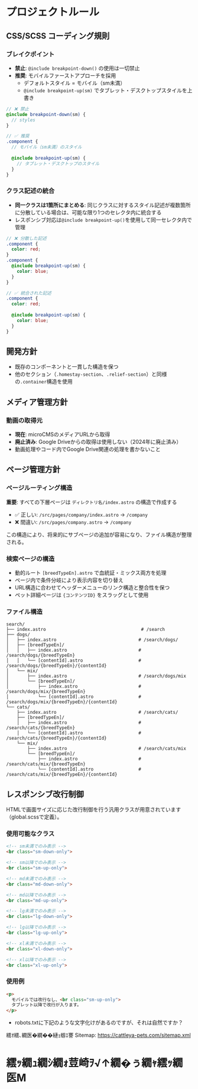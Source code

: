 # プロジェクトルール

## CSS/SCSS コーディング規則

### ブレイクポイント
- **禁止**: `@include breakpoint-down()` の使用は一切禁止
- **推奨**: モバイルファーストアプローチを採用
  - デフォルトスタイル = モバイル（sm未満）
  - `@include breakpoint-up(sm)` でタブレット・デスクトップスタイルを上書き

```scss
// ❌ 禁止
@include breakpoint-down(sm) {
  // styles
}

// ✅ 推奨
.component {
  // モバイル（sm未満）のスタイル
  
  @include breakpoint-up(sm) {
    // タブレット・デスクトップのスタイル
  }
}
```

### クラス記述の統合
- **同一クラスは1箇所にまとめる**: 同じクラスに対するスタイル記述が複数箇所に分散している場合は、可能な限り1つのセレクタ内に統合する
- レスポンシブ対応は`@include breakpoint-up()`を使用して同一セレクタ内で管理

```scss
// ❌ 分散した記述
.component {
  color: red;
}
.component {
  @include breakpoint-up(sm) {
    color: blue;
  }
}

// ✅ 統合された記述
.component {
  color: red;
  
  @include breakpoint-up(sm) {
    color: blue;
  }
}
```

## 開発方針
- 既存のコンポーネントと一貫した構造を保つ
- 他のセクション（`.homestay-section`、`.relief-section`）と同様の`.container`構造を使用

## メディア管理方針

### 動画の取得元
- **現在**: microCMSのメディアURLから取得
- **廃止済み**: Google Driveからの取得は使用しない（2024年に廃止済み）
- 動画処理やコード内でGoogle Drive関連の処理を書かないこと

## ページ管理方針

### ページルーティング構造
**重要**: すべての下層ページは `ディレクトリ名/index.astro` の構造で作成する

- ✅ 正しい: `/src/pages/company/index.astro` → `/company`
- ❌ 間違い: `/src/pages/company.astro` → `/company`

この構造により、将来的にサブページの追加が容易になり、ファイル構造が整理される。

### 検索ページの構造
- 動的ルート `[breedTypeEn].astro` で血統証・ミックス両方を処理
- ページ内で条件分岐により表示内容を切り替え
- URL構造に合わせてヘッダーメニューのリンク構造と整合性を保つ
- ペット詳細ページは `{コンテンツID}` をスラッグとして使用

### ファイル構造
```
search/
├── index.astro                                    # /search
├── dogs/
│   ├── index.astro                               # /search/dogs/
│   ├── [breedTypeEn]/
│   │   ├── index.astro                           # /search/dogs/{breedTypeEn}
│   │   └── [contentId].astro                     # /search/dogs/{breedTypeEn}/{contentId}
│   └── mix/
│       ├── index.astro                           # /search/dogs/mix
│       └── [breedTypeEn]/
│           ├── index.astro                       # /search/dogs/mix/{breedTypeEn}
│           └── [contentId].astro                 # /search/dogs/mix/{breedTypeEn}/{contentId}
└── cats/
    ├── index.astro                               # /search/cats/
    ├── [breedTypeEn]/
    │   ├── index.astro                           # /search/cats/{breedTypeEn}
    │   └── [contentId].astro                     # /search/cats/{breedTypeEn}/{contentId}
    └── mix/
        ├── index.astro                           # /search/cats/mix
        └── [breedTypeEn]/
            ├── index.astro                       # /search/cats/mix/{breedTypeEn}
            └── [contentId].astro                 # /search/cats/mix/{breedTypeEn}/{contentId}
```

## レスポンシブ改行制御

HTMLで画面サイズに応じた改行制御を行う汎用クラスが用意されています（global.scssで定義）。

### 使用可能なクラス

```html
<!-- sm未満でのみ表示 -->
<br class="sm-down-only">

<!-- sm以降でのみ表示 -->
<br class="sm-up-only">

<!-- md未満でのみ表示 -->
<br class="md-down-only">

<!-- md以降でのみ表示 -->
<br class="md-up-only">

<!-- lg未満でのみ表示 -->
<br class="lg-down-only">

<!-- lg以降でのみ表示 -->
<br class="lg-up-only">

<!-- xl未満でのみ表示 -->
<br class="xl-down-only">

<!-- xl以降でのみ表示 -->
<br class="xl-up-only">
```

### 使用例
```html
<p>
  モバイルでは改行なし、<br class="sm-up-only">
  タブレット以降で改行が入ります。
</p>
```
- robots.txtに下記のような文字化けがあるのですが、それは自然ですか？

 繧ｵ繧､繝医�繝��縺ｮ蝣ｴ謇
Sitemap: https://cattleya-pets.com/sitemap.xml

# 繧ｯ繝ｭ繝ｼ繝ｫ荳崎ｦ√↑繝�ぅ繝ｬ繧ｯ繝医Μ
